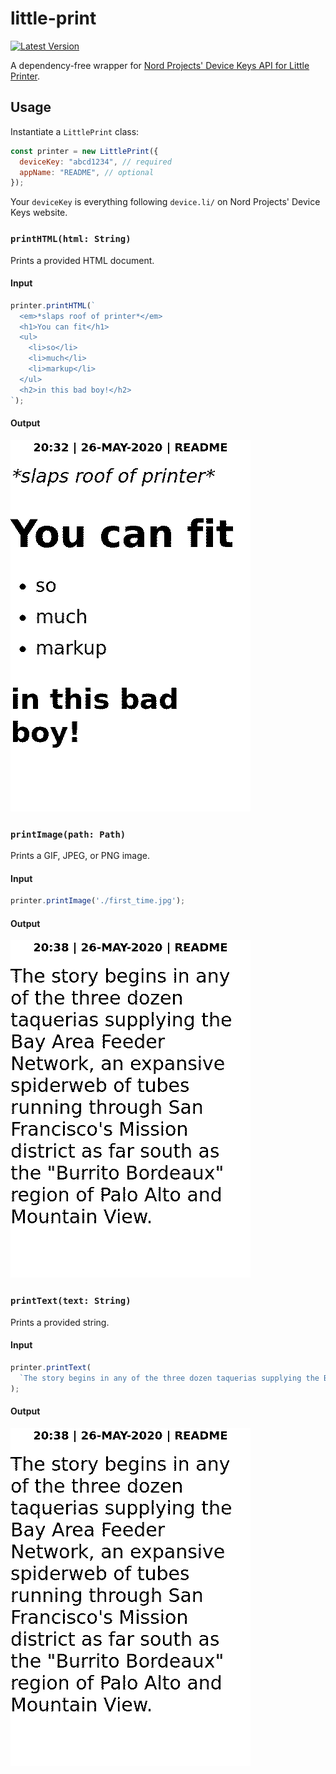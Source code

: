 # little-print

[![Latest Version](https://img.shields.io/npm/v/little-print.svg)](https://www.npmjs.com/package/little-print)

A dependency-free wrapper for [Nord Projects' Device Keys API for Little Printer](https://littleprinter.nordprojects.co/).

## Usage

Instantiate a `LittlePrint` class:

```javascript
const printer = new LittlePrint({
  deviceKey: "abcd1234", // required
  appName: "README", // optional
});
```

Your `deviceKey` is everything following `device.li/` on Nord Projects' Device Keys website.

### `printHTML(html: String)`

Prints a provided HTML document.

#### Input

```javascript
printer.printHTML(`
  <em>*slaps roof of printer*</em>
  <h1>You can fit</h1>
  <ul>
    <li>so</li>
    <li>much</li>
    <li>markup</li>
  </ul>
  <h2>in this bad boy!</h2>
`);
```

#### Output

![output of `printHTML` example](https://github.com/banterability/little-print/blob/main/docs/printHTML-output.png?raw=true)

### `printImage(path: Path)`

Prints a GIF, JPEG, or PNG image.

#### Input
```javascript
printer.printImage('./first_time.jpg');
```

#### Output
![output of `printImage` example](https://github.com/banterability/little-print/blob/main/docs/printText-output.png?raw=true)

### `printText(text: String)`

Prints a provided string.

#### Input

```javascript
printer.printText(
  `The story begins in any of the three dozen taquerias supplying the Bay Area Feeder Network, an expansive spiderweb of tubes running through San Francisco's Mission district as far south as the "Burrito Bordeaux" region of Palo Alto and Mountain View.`
);
```

#### Output

![output of `printText` example](https://github.com/banterability/little-print/blob/main/docs/printText-output.png?raw=true)

